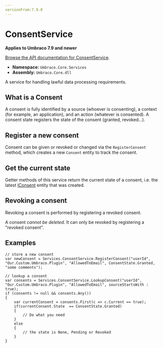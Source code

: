 ```yaml
---
versionFrom:7.9.0
---
```

# ConsentService

**Applies to Umbraco 7.9 and newer**

[Browse the API documentation for ConsentService](https://our.umbraco.com/apidocs/csharp/api/Umbraco.Core.Services.IConsentService.html).

 * **Namespace:** `Umbraco.Core.Services` 
 * **Assembly:** `Umbraco.Core.dll`

A service for handling lawful data processing requirements.

## What is a Consent
A consent is fully identified by a source (whoever is consenting), a context (for example, an application), and an action (whatever is consented).
A consent state registers the state of the consent (granted, revoked...).

## Register a new consent
Consent can be given or revoked or changed via the `RegisterConsent` method, which
creates a new `Consent` entity to track the consent. 

## Get the current state
Getter methods of this service return the current state of a consent, i.e. the latest [IConsent](https://our.umbraco.com/apidocs/csharp/api/Umbraco.Core.Models.IConsent.html)
entity that was created.

## Revoking a consent
Revoking a consent is performed by registering a revoked consent.

A consent *cannot be deleted*.  It can only be revoked by registering a "revoked consent".

## Examples

    // store a new consent
    var newConsent = Services.ConsentService.RegisterConsent("userId", "Our.Custom.Umbraco.Plugin", "AllowedToEmail", ConsentState.Granted, "some comments");
    
    // lookup a consent
    var consents = Services.ConsentService.LookupConsent("userId", "Our.Custom.Umbraco.Plugin", "AllowedToEmail", sourceStartsWith : true);
    if (consents != null && consents.Any()) 
    {
        var currentConsent = consents.First(c => c.Current == true);
        if(currentConsent.State  == Consent​State.Granted) 
    	{
    		// Do what you need
    	}
    	else 
    	{
    	    // the state is None, Pending or Revoked
    	}
    }
